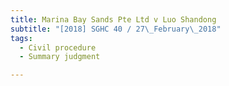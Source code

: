 ```yaml
---
title: Marina Bay Sands Pte Ltd v Luo Shandong 
subtitle: "[2018] SGHC 40 / 27\_February\_2018"
tags:
  - Civil procedure
  - Summary judgment

---
```


